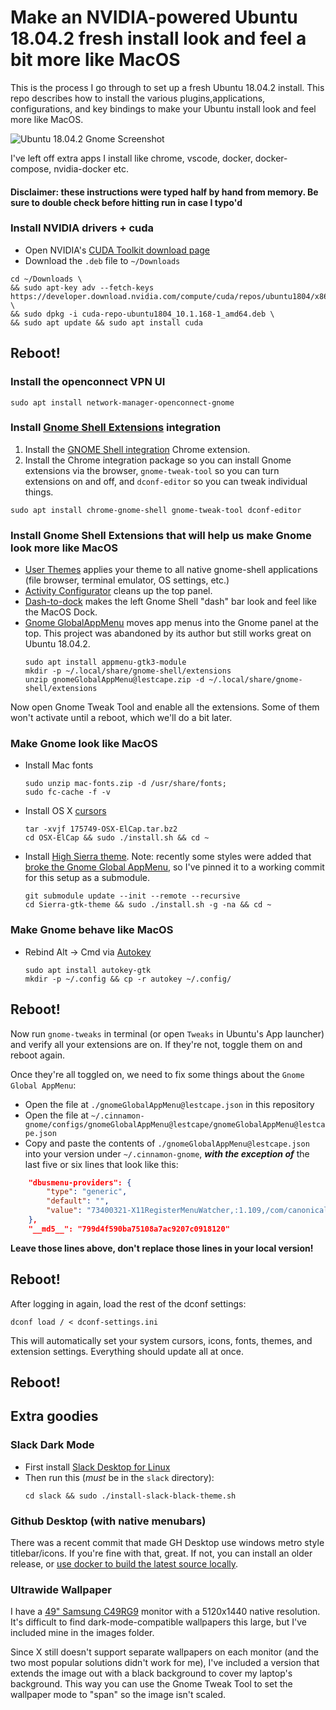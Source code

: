# Make an NVIDIA-powered Ubuntu 18.04.2 fresh install look and feel a bit more like MacOS

This is the process I go through to set up a fresh Ubuntu 18.04.2 install. This repo describes how to install the various plugins,applications, configurations, and key bindings to make your Ubuntu install look and feel more like MacOS.

![Ubuntu 18.04.2 Gnome Screenshot](https://raw.githubusercontent.com/trxcllnt/ubuntu-setup/master/images/screenshot.png)

I've left off extra apps I install like chrome, vscode, docker, docker-compose, nvidia-docker etc.

#### Disclaimer: these instructions were typed half by hand from memory. Be sure to double check before hitting run in case I typo'd

### Install NVIDIA drivers + cuda
* Open NVIDIA's [CUDA Toolkit download page](https://developer.nvidia.com/cuda-downloads?target_os=Linux&target_arch=x86_64&target_distro=Ubuntu&target_version=1804&target_type=debnetwork)
* Download the `.deb` file to `~/Downloads`
```shell
cd ~/Downloads \
&& sudo apt-key adv --fetch-keys https://developer.download.nvidia.com/compute/cuda/repos/ubuntu1804/x86_64/7fa2af80.pub \
&& sudo dpkg -i cuda-repo-ubuntu1804_10.1.168-1_amd64.deb \
&& sudo apt update && sudo apt install cuda
```

## Reboot!

### Install the openconnect VPN UI
```shell
sudo apt install network-manager-openconnect-gnome
```

### Install [Gnome Shell Extensions](https://extensions.gnome.org/) integration

1. Install the [GNOME Shell integration](https://chrome.google.com/webstore/detail/gnome-shell-integration/gphhapmejobijbbhgpjhcjognlahblep) Chrome extension.
2. Install the Chrome integration package so you can install Gnome extensions via the browser, `gnome-tweak-tool` so you can turn extensions on and off, and `dconf-editor` so you can tweak individual things.
  ```shell
  sudo apt install chrome-gnome-shell gnome-tweak-tool dconf-editor
  ```

### Install Gnome Shell Extensions that will help us make Gnome look more like MacOS
* [User Themes](https://extensions.gnome.org/extension/19/user-themes/) applies your theme to all native gnome-shell applications (file browser, terminal emulator, OS settings, etc.)
* [Activity Configurator](https://extensions.gnome.org/extension/358/activities-configurator/) cleans up the top panel.
* [Dash-to-dock](https://extensions.gnome.org/extension/307/dash-to-dock/) makes the left Gnome Shell "dash" bar look and feel like the MacOS Dock.
* [Gnome GlobalAppMenu](https://extensions.gnome.org/extension/1250/gnome-global-application-menu/) moves app menus into the Gnome panel at the top. This project was abandoned by its author but still works great on Ubuntu 18.04.2.
    ```shell
    sudo apt install appmenu-gtk3-module
    mkdir -p ~/.local/share/gnome-shell/extensions
    unzip gnomeGlobalAppMenu@lestcape.zip -d ~/.local/share/gnome-shell/extensions
    ```

Now open Gnome Tweak Tool and enable all the extensions. Some of them won't activate until a reboot, which we'll do a bit later.

### Make Gnome look like MacOS
* Install Mac fonts
    ```shell
    sudo unzip mac-fonts.zip -d /usr/share/fonts;
    sudo fc-cache -f -v
    ```
* Install OS X [cursors](https://www.gnome-look.org/p/1084939/)
    ```shell
    tar -xvjf 175749-OSX-ElCap.tar.bz2
    cd OSX-ElCap && sudo ./install.sh && cd ~
    ```
* Install [High Sierra theme](https://github.com/vinceliuice/Sierra-gtk-theme).
  Note: recently some styles were added that [broke the Gnome Global AppMenu](https://github.com/vinceliuice/Sierra-gtk-theme/issues/42), so I've pinned it to a working commit for this setup as a submodule.
    ```shell
    git submodule update --init --remote --recursive
    cd Sierra-gtk-theme && sudo ./install.sh -g -na && cd ~
    ```

### Make Gnome behave like MacOS
* Rebind Alt -> Cmd via [Autokey](https://github.com/autokey/autokey)
    ```shell
    sudo apt install autokey-gtk
    mkdir -p ~/.config && cp -r autokey ~/.config/
    ```

## Reboot!

Now run `gnome-tweaks` in terminal (or open `Tweaks` in Ubuntu's App launcher) and verify all your extensions are on. If they're not, toggle them on and reboot again.

Once they're all toggled on, we need to fix some things about the `Gnome Global AppMenu`:
* Open the file at `./gnomeGlobalAppMenu@lestcape.json` in this repository
* Open the file at `~/.cinnamon-gnome/configs/gnomeGlobalAppMenu@lestcape/gnomeGlobalAppMenu@lestcape.json`
* Copy and paste the contents of `./gnomeGlobalAppMenu@lestcape.json` into your version under `~/.cinnamon-gnome`, _**with the exception of**_ the last five or six lines that look like this:
```json
    "dbusmenu-providers": {
        "type": "generic",
        "default": "",
        "value": "73400321-X11RegisterMenuWatcher,:1.109,/com/canonical/menu/4600001;73400387-X11RegisterMenuWatcher,:1.109,/com/canonical/menu/4600043;73400402-X11RegisterMenuWatcher,:1.109,/com/canonical/menu/4600052;96468993-X11RegisterMenuWatcher,:1.121,/com/canonical/menu/5C00001;96469608-X11RegisterMenuWatcher,:1.121,/com/canonical/menu/5C00268;3-GtkMenuWatcher,:1.160,/org/gnome/Terminal/menus/menubar,/org/gnome/Terminal/window/1,/org/gnome/Terminal;7-GtkMenuWatcher,:1.248,/org/appmenu/gtk/window/2,/org/gnome/Nautilus/window/2,/org/gnome/Nautilus;8-GtkMenuWatcher,:1.248,/org/appmenu/gtk/window/10,/org/gnome/Nautilus/window/3,/org/gnome/Nautilus;9-GtkMenuWatcher,:1.248,/org/appmenu/gtk/window/13,/org/gnome/Nautilus/window/4,/org/gnome/Nautilus;10-GtkMenuWatcher,:1.248,/org/appmenu/gtk/window/19,null,null;"
    },
    "__md5__": "799d4f590ba75108a7ac9207c0918120"
```

**Leave those lines above, don't replace those lines in your local version!**

## Reboot!

After logging in again, load the rest of the dconf settings:
```
dconf load / < dconf-settings.ini
```

This will automatically set your system cursors, icons, fonts, themes, and extension settings. Everything should update all at once.

## Reboot!

## Extra goodies

### Slack Dark Mode
* First install [Slack Desktop for Linux](https://slack.com/intl/de-de/downloads/linux)
* Then run this (_must_ be in the `slack` directory):
    ```shell
    cd slack && sudo ./install-slack-black-theme.sh
    ```

### Github Desktop (with native menubars)
There was a recent commit that made GH Desktop use windows metro style titlebar/icons. If you're fine with that, great. If not, you can install an older release, or [use docker to build the latest source locally](https://github.com/shiftkey/desktop/issues/149).

### Ultrawide Wallpaper
I have a [49" Samsung C49RG9](https://www.samsung.com/levant/monitors/c49rg9/) monitor with a 5120x1440 native resolution. It's difficult to find dark-mode-compatible wallpapers this large, but I've included mine in the images folder.

Since X still doesn't support separate wallpapers on each monitor (and the two most popular solutions didn't work for me), I've included a version that extends the image out with a black background to cover my laptop's background. This way you can use the Gnome Tweak Tool to set the wallpaper mode to "span" so the image isn't scaled.
